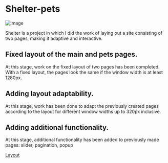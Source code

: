 # Shelter-pets
![image](https://user-images.githubusercontent.com/57019591/165101961-e3b1fca3-bf69-4bee-b8fd-66296670b844.png)

Shelter is a project in which I did the work of laying out a site consisting of two pages, making it adaptive and interactive.

## Fixed layout of the main and pets pages.
At this stage, work on the fixed layout of two pages has been completed. With a fixed layout, the pages look the same if the window width is at least 1280px.

## Adding layout adaptability.
At this stage, work has been done to adapt the previously created pages according to the layout for different window widths up to 320px inclusive.

## Adding additional functionality.
At this stage, additional functionality has been added to previously made pages: slider, pagination, popup

[Layout](https://www.figma.com/file/dlSjuW2e0y33c5N4XZoyaZ/shelter-dom?node-id=94%3A43)

